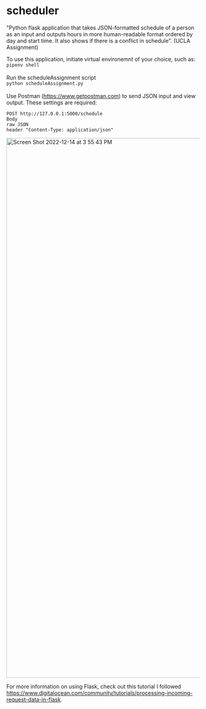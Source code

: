 # scheduler
"Python flask application that takes JSON-formatted schedule of a person as an input and outputs hours in more human-readable format ordered by day and start time. It also shows if there is a conflict in schedule". (UCLA Assignment)

To use this application, initiate virtual environemnt of your choice, such as:
\
`pipenv shell`
\
\
Run the scheduleAssignment script
\
`python scheduleAssignment.py`
\
\
Use Postman (https://www.getpostman.com) to send JSON input and view output. These settings are required:
```
POST http://127.0.0.1:5000/schedule
Body
raw JSON
header "Content-Type: application/json"
```
<img width="1407" alt="Screen Shot 2022-12-14 at 3 55 43 PM" src="https://user-images.githubusercontent.com/32961623/207741947-ae1d3842-fdaa-4407-878c-2bab27276954.png">


For more information on using Flask, check out this tutorial I followed https://www.digitalocean.com/community/tutorials/processing-incoming-request-data-in-flask.
